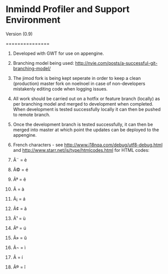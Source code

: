 Inmindd Profiler and Support Environment 
===============

Version (0.9) 

===============

1. Developed with GWT for use on appengine. 

2. Branching model being used: http://nvie.com/posts/a-successful-git-branching-model/

  1. The jimod fork is being kept seperate in order to keep a clean (production) master fork on noelnoel in case of non-developers mistakenly editing code when logging issues. 

  2. All work should be carried out on a hotfix or feature branch (locally) as per branching model and merged to development when completed. When development is tested successfully locally it can then be pushed to remote branch. 

  3. Once the development branch is tested successfully, it can then be merged into master at which point the updates can be deployed to the appengine. 
3. French characters - see http://www.i18nqa.com/debug/utf8-debug.html and http://www.starr.net/is/type/htmlcodes.html for HTML codes:
  1. Ã¨ = &egrave; 
  2. Ã© = &eacute;
  3. Ãª = &ecirc;
  4. Ã = &agrave;
  5. Ã¡ = &aacute;
  6. Ã¢ = &acirc;
  4. Ã¹ = &ugrave;
  5. Ãº = &uacute;
  6. Ã» = &ucirc;
  7. Ã¬ = &igrave; 
  8. Ã­ = &iacute;
  9. Ã® = &icirc;


